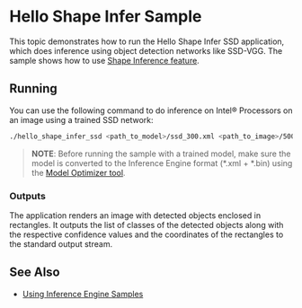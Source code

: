 # Hello Shape Infer Sample

This topic demonstrates how to run the Hello Shape Infer SSD application, which does inference using object detection
networks like SSD-VGG. The sample shows how to use [Shape Inference feature](./docs/IE_DG/ShapeInference.md).

## Running

You can use the following command to do inference on Intel&reg; Processors on an image using a trained SSD network:
```sh
./hello_shape_infer_ssd <path_to_model>/ssd_300.xml <path_to_image>/500x500.bmp CPU 3
```

> **NOTE**: Before running the sample with a trained model, make sure the model is converted to the Inference Engine format (\*.xml + \*.bin) using the [Model Optimizer tool](./docs/MO_DG/Deep_Learning_Model_Optimizer_DevGuide.md).

### Outputs

The application renders an image with detected objects enclosed in rectangles. It outputs the list of classes
of the detected objects along with the respective confidence values and the coordinates of the
rectangles to the standard output stream.

## See Also
* [Using Inference Engine Samples](./docs/IE_DG/Samples_Overview.md)
